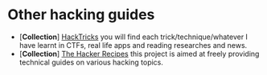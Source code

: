 # Other hacking guides

- [**Collection**] [HackTricks](https://book.hacktricks.xyz/) you will find each trick/technique/whatever I have learnt in CTFs, real life apps and reading researches and news.
- [**Collection**] [The Hacker Recipes](https://www.thehacker.recipes/) this project is aimed at freely providing technical guides on various hacking topics.
